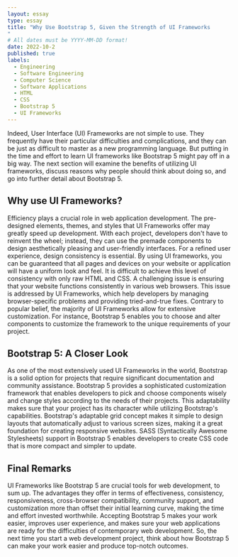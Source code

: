 ```yaml
---
layout: essay
type: essay
title: "Why Use Bootstrap 5, Given the Strength of UI Frameworks
"
# All dates must be YYYY-MM-DD format!
date: 2022-10-2
published: true
labels:
  - Engineering
  - Software Engineering
  - Computer Science
  - Software Applications
  - HTML
  - CSS
  - Bootstrap 5
  - UI Frameworks
---
```



Indeed, User Interface (UI) Frameworks are not simple to use. They frequently have their particular difficulties and complications,
and they can be just as difficult to master as a new programming language. But putting in the time and effort to learn UI frameworks 
like Bootstrap 5 might pay off in a big way. The next section will examine the benefits of utilizing UI frameworks, discuss reasons
why people should think about doing so, and go into further detail about Bootstrap 5.

## Why use UI Frameworks?
Efficiency plays a crucial role in web application development. The pre-designed elements, themes, and styles that UI Frameworks offer 
may greatly speed up development. With each project, developers don't have to reinvent the wheel; instead, they can use the premade 
components to design aesthetically pleasing and user-friendly interfaces. For a refined user experience, design consistency is essential.
By using UI frameworks, you can be guaranteed that all pages and devices on your website or application will have a uniform look and feel.
It is difficult to achieve this level of consistency with only raw HTML and CSS. A challenging issue is ensuring that your website functions
consistently in various web browsers. This issue is addressed by UI Frameworks, which help developers by managing browser-specific problems
and providing tried-and-true fixes. Contrary to popular belief, the majority of UI Frameworks allow for extensive customization. For instance,
Bootstrap 5 enables you to choose and alter components to customize the framework to the unique requirements of your project.


## Bootstrap 5: A Closer Look
As one of the most extensively used UI Frameworks in the world, Bootstrap is a solid option for projects that require significant documentation 
and community assistance. Bootstrap 5 provides a sophisticated customization framework that enables developers to pick and choose components
wisely and change styles according to the needs of their projects. This adaptability makes sure that your project has its character while utilizing 
Bootstrap's capabilities. Bootstrap's adaptable grid concept makes it simple to design layouts that automatically adjust to various screen sizes,
making it a great foundation for creating responsive websites. SASS (Syntactically Awesome Stylesheets) support in Bootstrap 5 enables developers to
create CSS code that is more compact and simpler to update.




## Final Remarks
UI Frameworks like Bootstrap 5 are crucial tools for web development, to sum up. The advantages they offer in terms of effectiveness, consistency,
responsiveness, cross-browser compatibility, community support, and customization more than offset their initial learning curve, making the time and
effort invested worthwhile. Accepting Bootstrap 5 makes your work easier, improves user experience, and makes sure your web applications are ready for
the difficulties of contemporary web development. So, the next time you start a web development project, think about how Bootstrap 5 can make your work
easier and produce top-notch outcomes.
